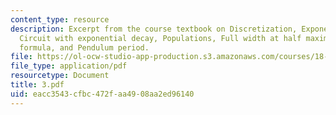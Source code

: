 ```yaml
---
content_type: resource
description: Excerpt from the course textbook on Discretization, Exponential decay,
  Circuit with exponential decay, Populations, Full width at half maximum, Stirling?s
  formula, and Pendulum period.
file: https://ol-ocw-studio-app-production.s3.amazonaws.com/courses/18-098-street-fighting-mathematics-january-iap-2008/eacc3543cfbc472faa4908aa2ed96140_3.pdf
file_type: application/pdf
resourcetype: Document
title: 3.pdf
uid: eacc3543-cfbc-472f-aa49-08aa2ed96140
---
```


